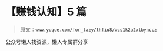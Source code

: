 # 【赚钱认知】5 篇

> 原文：[`www.yuque.com/for_lazy/thfiu8/wcs1k2a2xlbynccz`](https://www.yuque.com/for_lazy/thfiu8/wcs1k2a2xlbynccz)

公众号懒人找资源，懒人专属群分享